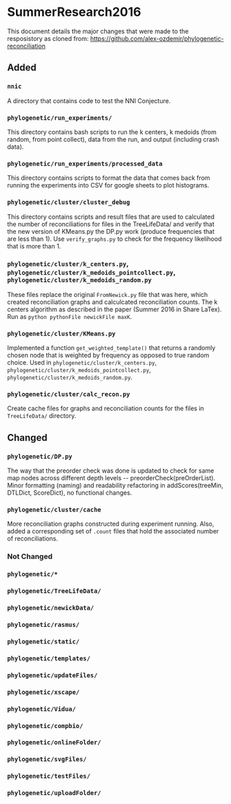 # SummerResearch2016

This document details the major changes that were made to the resposistory as cloned from:
https://github.com/alex-ozdemir/phylogenetic-reconciliation


##  Added

### `nnic` 
A directory that contains code to test the NNI Conjecture.

### `phylogenetic/run_experiments/`
This directory contains bash scripts to run the k centers, k medoids (from random, from point collect), data from the run, and output (including crash data). 

### `phylogenetic/run_experiments/processed_data`
This directory contains scripts to format the data that comes back from running the experiments into CSV for google sheets to plot histograms. 

### `phylogenetic/cluster/cluster_debug`
This directory contains scripts and result files that are used to calculated the number of reconciliations for files in the TreeLifeData/ and verify that the new version of KMeans.py the DP.py work (produce frequencies that are less than 1). Use `verify_graphs.py` to check for the frequency likelihood that is more than 1.  

### `phylogenetic/cluster/k_centers.py`, `phylogenetic/cluster/k_medoids_pointcollect.py`, `phylogenetic/cluster/k_medoids_random.py`
These files replace the original `FromNewick.py` file that was here, which created reconciliation graphs and calculcated reconciliation counts. The k centers algorithm as described in the paper (Summer 2016 in Share LaTex). Run as `python pythonFile newickFile maxK`. 

### `phylogenetic/cluster/KMeans.py`
Implemented a function `get_weighted_template()` that returns a randomly chosen node that is weighted by frequency as opposed to true random choice. Used in `phylogenetic/cluster/k_centers.py`, `phylogenetic/cluster/k_medoids_pointcollect.py`, `phylogenetic/cluster/k_medoids_random.py`. 

### `phylogenetic/cluster/calc_recon.py`
Create cache files for graphs and reconciliation counts for the files in `TreeLifeData/` directory. 



## Changed

### `phylogenetic/DP.py`
The way that the preorder check was done is updated to check for same map nodes across different depth levels -- preorderCheck(preOrderList). Minor formatting (naming) and readability refactoring in addScores(treeMin, DTLDict, ScoreDict), no functional changes.

### `phylogenetic/cluster/cache`
More reconciliation graphs constructed during experiment running. Also, added a corresponding set of `.count` files that hold the associated number of reconciliations. 


### Not Changed
### `phylogenetic/*`
### `phylogenetic/TreeLifeData/`
### `phylogenetic/newickData/`
### `phylogenetic/rasmus/`
### `phylogenetic/static/`
### `phylogenetic/templates/`
### `phylogenetic/updateFiles/`
### `phylogenetic/xscape/`
### `phylogenetic/Vidua/`
### `phylogenetic/compbio/`
### `phylogenetic/onlineFolder/`
### `phylogenetic/svgFiles/`
### `phylogenetic/testFiles/`
### `phylogenetic/uploadFolder/`